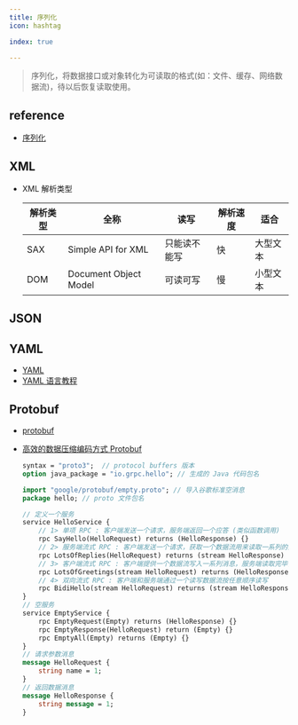 ```yaml
---
title: 序列化
icon: hashtag

index: true

---
```


> 序列化，将数据接口或对象转化为可读取的格式(如：文件、缓存、网络数据流)，待以后恢复读取使用。

<!-- more -->

## reference

- [序列化](https://zh.wikipedia.org/wiki/%E5%BA%8F%E5%88%97%E5%8C%96)

## XML

- XML 解析类型

  | 解析类型 | 全称 | 读写 | 解析速度 | 适合
  | --- | --- | --- | --- | ---
  | SAX   | Simple API for XML    | 只能读不能写   | 快     | 大型文本
  | DOM   | Document Object Model | 可读可写      | 慢     | 小型文本

## JSON

## YAML

- [YAML](https://github.com/yaml)
- [YAML 语言教程](https://www.ruanyifeng.com/blog/2016/07/yaml.html)

## Protobuf

- [protobuf](https://github.com/protocolbuffers/protobuf)
- [高效的数据压缩编码方式 Protobuf](https://halfrost.com/protobuf_encode)

  ```protobuf hello.proto
  syntax = "proto3";  // protocol buffers 版本
  option java_package = "io.grpc.hello"; // 生成的 Java 代码包名

  import "google/protobuf/empty.proto"; // 导入谷歌标准空消息
  package hello; // proto 文件包名

  // 定义一个服务
  service HelloService {
      // 1> 单项 RPC : 客户端发送一个请求，服务端返回一个应答 (类似函数调用)
      rpc SayHello(HelloRequest) returns (HelloResponse) {}
      // 2> 服务端流式 RPC : 客户端发送一个请求，获取一个数据流用来读取一系列的消息(直到没有更多消息为止)
      rpc LotsOfReplies(HelloRequest) returns (stream HelloResponse) {}
      // 3> 客户端流式 RPC : 客户端提供一个数据流写入一系列消息，服务端读取完毕，返回一个应答
      rpc LotsOfGreetings(stream HelloRequest) returns (HelloResponse) {}
      // 4> 双向流式 RPC : 客户端和服务端通过一个读写数据流按任意顺序读写
      rpc BidiHello(stream HelloRequest) returns (stream HelloResponse) {}
  }
  // 空服务
  service EmptyService {
      rpc EmptyRequest(Empty) returns (HelloResponse) {}
      rpc EmptyResponse(HelloRequest) return (Empty) {}
      rpc EmptyAll(Empty) returns (Empty) {}
  }
  // 请求参数消息
  message HelloRequest {
      string name = 1;
  }
  // 返回数据消息
  message HelloResponse {
      string message = 1;
  }
  ```
